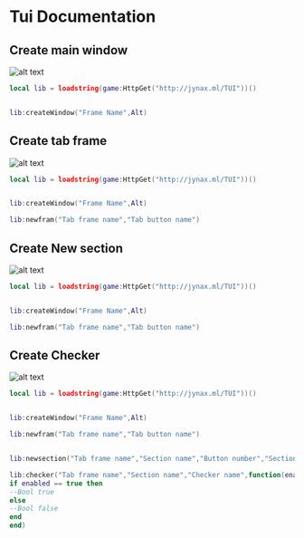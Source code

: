 # Tui Documentation
## Create main window
![alt text](https://i.hizliresim.com/ovhk03o.jpg)

```lua
local lib = loadstring(game:HttpGet("http://jynax.ml/TUI"))()


lib:createWindow("Frame Name",Alt)

```
## Create tab frame

![alt text](https://i.hizliresim.com/tnfqrh0.jpg)

```lua
local lib = loadstring(game:HttpGet("http://jynax.ml/TUI"))()


lib:createWindow("Frame Name",Alt)

lib:newfram("Tab frame name","Tab button name")

```
## Create New section

![alt text](https://i.hizliresim.com/fncoidp.jpg)

```lua
local lib = loadstring(game:HttpGet("http://jynax.ml/TUI"))()


lib:createWindow("Frame Name",Alt)

lib:newfram("Tab frame name","Tab button name")
```

## Create Checker

![alt text](https://i.hizliresim.com/rsv4ex7.jpg)
```lua
local lib = loadstring(game:HttpGet("http://jynax.ml/TUI"))()


lib:createWindow("Frame Name",Alt)

lib:newfram("Tab frame name","Tab button name")


lib:newsection("Tab frame name","Section name","Button number","Section label")

lib:checker("Tab frame name","Section name","Checker name",function(enabled)
if enabled == true then
--Bool true
else
--Bool false
end
end)
```
